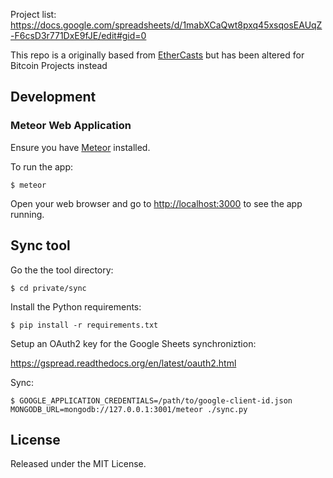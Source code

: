 
Project list: 
https://docs.google.com/spreadsheets/d/1mabXCaQwt8pxq45xsqosEAUqZ-F6csD3r771DxE9fJE/edit#gid=0

This repo is a originally based from [EtherCasts](http://ethercasts.com) but has been altered for Bitcoin Projects instead

## Development

### Meteor Web Application

Ensure you have [Meteor](https://www.meteor.com/install) installed.

To run the app:

    $ meteor

Open your web browser and go to [http://localhost:3000](http://localhost:3000) to see the app running.

## Sync tool

Go the the tool directory:

    $ cd private/sync

Install the Python requirements:

    $ pip install -r requirements.txt

Setup an OAuth2 key for the Google Sheets synchroniztion:

https://gspread.readthedocs.org/en/latest/oauth2.html

Sync:

    $ GOOGLE_APPLICATION_CREDENTIALS=/path/to/google-client-id.json MONGODB_URL=mongodb://127.0.0.1:3001/meteor ./sync.py

## License

Released under the MIT License.
